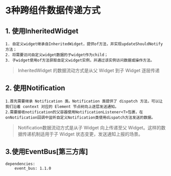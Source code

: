 # 3种跨组件数据传递方式

## 1. 使用InheritedWidget

```
1. 自定义widget继承自InheritedWidget，提供of方法，并实现updateShouldNotify方法；
2. 将需要访问自定义widget数据的子widget作为child；
3. 子widget使用of方法获取自定义widget实例，并通过该实例访问数据或操作方法。
```

> InheritedWidget 的数据流动方式是从父 Widget 到子 Widget 逐层传递

## 2. 使用Notification

```
1.首先需要继承 Notification 类。Notification 类提供了 dispatch 方法，可以让我们沿着 context 对应的 Element 节点树向上逐层发送通知。
2.需要接收notification的父容器使用NotificationListener<T>包裹，在onNotification回调中监听自定义Notification类使用dispatch方法发送的数据。
```


> Notification数据流动方式是从子 Widget 向上传递至父 Widget。这样的数据传递机制适用于子 Widget 状态变更，发送通知上报的场景。

## 3.使用EventBus[第三方库]

```
dependencies: 
    event_bus: 1.1.0
```



